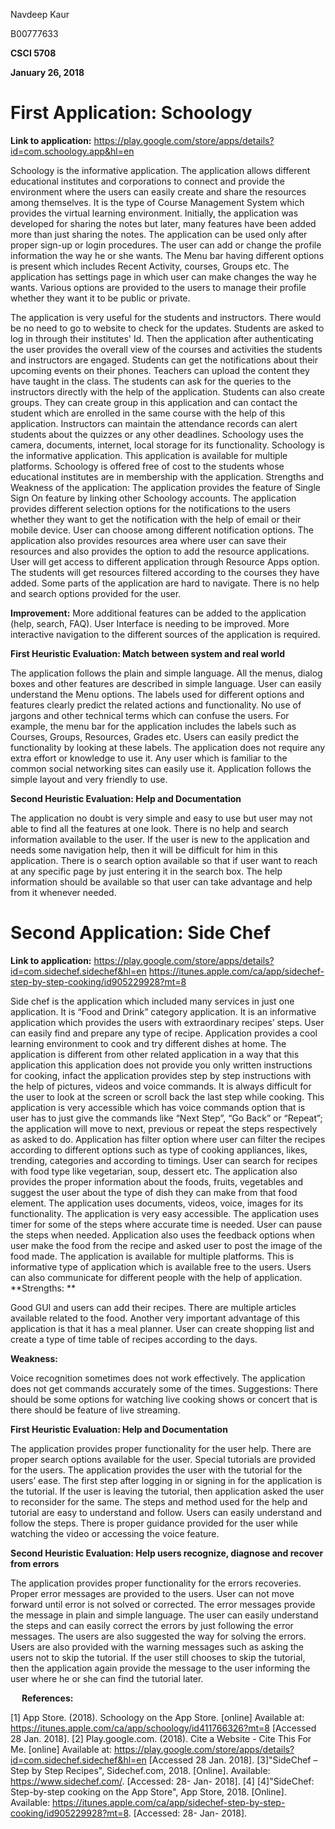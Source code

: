 Navdeep Kaur

B00777633

**CSCI 5708**

**January 26, 2018**

# First Application: Schoology

**Link to application:**
https://play.google.com/store/apps/details?id=com.schoology.app&hl=en

Schoology is the informative application. The application allows different educational institutes and corporations to connect and provide the environment where the users can easily create and share the resources among themselves. It is the type of Course Management System which provides the virtual learning environment.
Initially, the application was developed for sharing the notes but later, many features have been added more than just sharing the notes. The application can be used only after proper sign-up or login procedures. The user can add or change the profile information the way he or she wants. The Menu bar having different options is present which includes Recent Activity, courses, Groups etc. The application has settings page in which user can make changes the way he wants. Various options are provided to the users to manage their profile whether they want it to be public or private.

The application is very useful for the students and instructors.  There would be no need to go to website to check for the updates. Students are asked to log in through their institutes' Id. Then the application after authenticating the user provides the overall view of the courses and activities the students and instructors are engaged.  Students can get the notifications about their upcoming events on their phones. Teachers can upload the content they have taught in the class. The students can ask for the queries to the instructors directly with the help of the application. Students can also create groups. They can create group in this application and can contact the student which are enrolled in the same course with the help of this application. Instructors can maintain the attendance records can alert students about the quizzes or any other deadlines.
Schoology uses the camera, documents, internet, local storage for its functionality.
Schoology is the informative application. This application is available for multiple platforms. Schoology is offered free of cost to the students whose educational institutes are in membership with the application.
Strengths and Weakness of the application:  The application provides the feature of Single Sign On feature by linking other Schoology accounts. The application provides different selection options for the notifications to the users whether they want to get the notification with the help of email or their mobile device. User can choose among different notification options. The application also provides resources area where user can save their resources and also provides the option to add the resource applications. User will get access to different application through Resource Apps option. The students will get resources filtered according to the courses they have added. Some parts of the application are hard to navigate. There is no help and search options provided for the user.

**Improvement:** More additional features can be added to the application (help, search, FAQ). User Interface is needing to be improved. More interactive navigation to the different sources of the application is required.

**First Heuristic Evaluation: Match between system and real world**

The application follows the plain and simple language. All the menus, dialog boxes and other features are described in simple language. User can easily understand the Menu options. The labels used for different options and features clearly predict the related actions and functionality. No use of jargons and other technical terms which can confuse the users. For example, the menu bar for the application includes the labels such as Courses, Groups, Resources, Grades etc. Users can easily predict the functionality by looking at these labels. The application does not require any extra effort or knowledge to use it. Any user which is familiar to the common social networking sites can easily use it. Application follows the simple layout and very friendly to use.

**Second Heuristic Evaluation: Help and Documentation**

The application no doubt is very simple and easy to use but user may not able to find all the features at one look. There is no help and search information available to the user. If the user is new to the application and needs some navigation help, then it will be difficult for him in this application. There is o search option available so that if user want to reach at any specific page by just entering it in the search box. The help information should be available so that user can take advantage and help from it whenever needed.


# Second Application: Side Chef

**Link to application:**
https://play.google.com/store/apps/details?id=com.sidechef.sidechef&hl=en
https://itunes.apple.com/ca/app/sidechef-step-by-step-cooking/id905229928?mt=8

Side chef is the application which included many services in just one application. It is “Food and Drink” category application. It is an informative application which provides the users with extraordinary recipes’ steps. User can easily find and prepare any type of recipe. Application provides a cool learning environment to cook and try different dishes at home. The application is different from other related application in a way that this application this application does not provide you only written instructions for cooking, infact the application provides step by step instructions with the help of pictures, videos and voice commands.
It is always difficult for the user to look at the screen or scroll back the last step while cooking. This application is very accessible which has voice commands option that is user has to just give the commands like “Next Step”, “Go Back” or “Repeat”; the application will move to next, previous or repeat the steps respectively as asked to do. Application has filter option where user can filter the recipes according to different options such as type of cooking appliances, likes, trending, categories and according to timings. User can search for recipes with food type like vegetarian, soup, dessert etc. The application also provides the proper information about the foods, fruits, vegetables and suggest the user about the type of dish they can make from that food element.
The application uses documents, videos, voice, images for its functionality. The application is very easy accessible. The application uses timer for some of the steps where accurate time is needed. User can pause the steps when needed. Application also uses the feedback options when user make the food from the recipe and asked user to post the image of the food made. The application is available for multiple platforms.
This is informative type of application which is available free to the users. Users can also communicate for different people with the help of application.
**Strengths: **

Good GUI and users can add their recipes. There are multiple articles available related to the food. Another very important advantage of this application is that it has a meal planner. User can create shopping list and create a type of time table of recipes according to the days.

**Weakness:**

Voice recognition sometimes does not work effectively. The application does not get commands accurately some of the times.
Suggestions: There should be some options for watching live cooking shows or concert that is there should be feature of live streaming.



**First Heuristic Evaluation: Help and Documentation**

The application provides proper functionality for the user help. There are proper search options available for the user. Special tutorials are provided for the users. The application provides the user with the tutorial for the users’ ease. The first step after logging in or signing in for the application is the tutorial. If the user is leaving the tutorial, then application asked the user to reconsider for the same.
The steps and method used for the help and tutorial are easy to understand and follow. Users can easily understand and follow the steps. There is proper guidance provided for the user while watching the video or accessing the voice feature.

**Second Heuristic Evaluation: Help users recognize, diagnose and recover from errors**

The application provides proper functionality for the errors recoveries. Proper error messages are provided to the users. User can not move forward until error is not solved or corrected. The error messages provide the message in plain and simple language. The user can easily understand the steps and can easily correct the errors by just following the error messages. The users are also suggested the way for solving the errors. Users are also provided with the warning messages such as asking the users not to skip the tutorial. If the user still chooses to skip the tutorial, then the application again provide the message to the user informing the user where he or she can find the tutorial later.

 
**References:**

[1] App Store. (2018). Schoology on the App Store. [online] Available at: https://itunes.apple.com/ca/app/schoology/id411766326?mt=8 [Accessed 28 Jan. 2018].
[2] Play.google.com. (2018). Cite a Website - Cite This For Me. [online] Available at: https://play.google.com/store/apps/details?id=com.sidechef.sidechef&hl=en [Accessed 28 Jan. 2018].
[3]"SideChef – Step by Step Recipes", Sidechef.com, 2018. [Online]. Available: https://www.sidechef.com/. [Accessed: 28- Jan- 2018].
[4] [4]"SideChef: Step-by-step cooking on the App Store", App Store, 2018. [Online]. Available: https://itunes.apple.com/ca/app/sidechef-step-by-step-cooking/id905229928?mt=8. [Accessed: 28- Jan- 2018].
